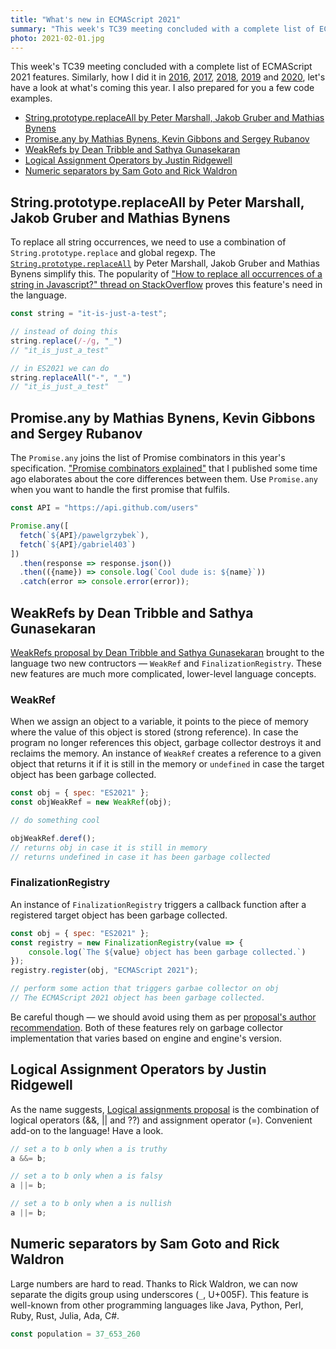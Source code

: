 ```yaml
---
title: "What's new in ECMAScript 2021"
summary: "This week's TC39 meeting concluded with a complete list of ECMAScript 2021 features. Similarly, how I do it every year, let's have a look at what's coming this year. I also prepared for you a few code examples."
photo: 2021-02-01.jpg
---
```


This week's TC39 meeting concluded with a complete list of ECMAScript 2021 features. Similarly, how I did it in [2016](/whats-new-in-ecmascript-2016-es7/), [2017](/whats-new-in-ecmascript-2017/), [2018](/whats-new-in-ecmascript-2018/), [2019](/whats-new-in-ecmascript-2019/) and [2020](/whats-new-in-ecmascript-2020/), let's have a look at what's coming this year. I also prepared for you a few code examples.

- [String.prototype.replaceAll by Peter Marshall, Jakob Gruber and Mathias Bynens](#stringprototypereplaceall-by-peter-marshall-jakob-gruber-and-mathias-bynens)
- [Promise.any by Mathias Bynens, Kevin Gibbons and Sergey Rubanov](#promiseany-by-mathias-bynens-kevin-gibbons-and-sergey-rubanov)
- [WeakRefs by Dean Tribble and Sathya Gunasekaran](#weakrefs-by-dean-tribble-and-sathya-gunasekaran)
- [Logical Assignment Operators by Justin Ridgewell](#logical-assignment-operators-by-justin-ridgewell)
- [Numeric separators by Sam Goto and Rick Waldron](#numeric-separators-by-sam-goto-and-rick-waldron)

## String.prototype.replaceAll by Peter Marshall, Jakob Gruber and Mathias Bynens

To replace all string occurrences, we need to use a combination of `String.prototype.replace` and global regexp. The [`String.prototype.replaceAll`](https://github.com/tc39/proposal-string-replaceall) by Peter Marshall, Jakob Gruber and Mathias Bynens simplify this. The popularity of ["How to replace all occurrences of a string in Javascript?" thread on StackOverflow](https://stackoverflow.com/questions/1144783/how-to-replace-all-occurrences-of-a-string-in-javascript) proves this feature's need in the language.

```js
const string = "it-is-just-a-test";

// instead of doing this
string.replace(/-/g, "_")
// "it_is_just_a_test"

// in ES2021 we can do
string.replaceAll("-", "_")
// "it_is_just_a_test"
```

## Promise.any by Mathias Bynens, Kevin Gibbons and Sergey Rubanov

The `Promise.any` joins the list of Promise combinators in this year's specification. ["Promise combinators explained"](https://pawelgrzybek.com/promise-combinators-explained/) that I published some time ago elaborates about the core differences between them. Use `Promise.any` when you want to handle the first promise that fulfils.

```js
const API = "https://api.github.com/users"

Promise.any([
  fetch(`${API}/pawelgrzybek`),
  fetch(`${API}/gabriel403`)
])
  .then(response => response.json())
  .then(({name}) => console.log(`Cool dude is: ${name}`))
  .catch(error => console.error(error));
```

## WeakRefs by Dean Tribble and Sathya Gunasekaran

[WeakRefs proposal by Dean Tribble and Sathya Gunasekaran](https://github.com/tc39/proposal-weakrefs) brought to the language two new contructors — `WeakRef` and `FinalizationRegistry`. These new features are much more complicated, lower-level language concepts.

### WeakRef

When we assign an object to a variable, it points to the piece of memory where the value of this object is stored (strong reference). In case the program no longer references this object, garbage collector destroys it and reclaims the memory. An instance of `WeakRef` creates a reference to a given object that returns it if it is still in the memory or `undefined` in case the target object has been garbage collected.

```js
const obj = { spec: "ES2021" };
const objWeakRef = new WeakRef(obj);

// do something cool

objWeakRef.deref();
// returns obj in case it is still in memory
// returns undefined in case it has been garbage collected
```

### FinalizationRegistry

An instance of `FinalizationRegistry` triggers a callback function after a registered target object has been garbage collected. 

```js
const obj = { spec: "ES2021" };
const registry = new FinalizationRegistry(value => {
    console.log(`The ${value} object has been garbage collected.`)
});
registry.register(obj, "ECMAScript 2021");

// perform some action that triggers garbae collector on obj
// The ECMAScript 2021 object has been garbage collected.
```

Be careful though — we should avoid using them as per [proposal's author recommendation](https://github.com/tc39/proposal-weakrefs#a-note-of-caution). Both of these features rely on garbage collector implementation that varies based on engine and engine's version.

## Logical Assignment Operators by Justin Ridgewell

As the name suggests, [Logical assignments proposal](https://github.com/tc39/proposal-logical-assignment) is the combination of logical operators (&&, || and ??) and assignment operator (=). Convenient add-on to the language! Have a look.

```js
// set a to b only when a is truthy
a &&= b;
```

```js
// set a to b only when a is falsy
a ||= b;
```

```js
// set a to b only when a is nullish
a ||= b;
```

## Numeric separators by Sam Goto and Rick Waldron

Large numbers are hard to read. Thanks to Rick Waldron, we can now separate the digits group using underscores (`_`, U+005F). This feature is well-known from other programming languages like Java, Python, Perl, Ruby, Rust, Julia, Ada, C#.

```js
const population = 37_653_260
```
